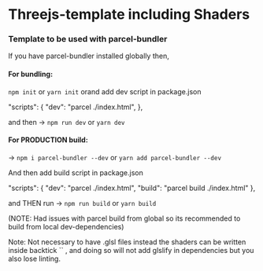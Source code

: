 # Threejs-template including Shaders

### Template to be used with parcel-bundler

If you have parcel-bundler installed globally then,

#### For bundling:

`npm init` or `yarn init` orand add dev script in package.json

"scripts": {
"dev": "parcel ./index.html",
},

and then -> `npm run dev` or `yarn dev`

#### For PRODUCTION build:

-> `npm i parcel-bundler --dev` or `yarn add parcel-bundler --dev`

And then add build script in package.json

"scripts": {
"dev": "parcel ./index.html",
"build": "parcel build ./index.html"
},

and THEN run -> `npm run build` or `yarn build`

(NOTE: Had issues with parcel build from global so its recommended to build from local dev-dependencies)

Note: Not necessary to have .glsl files instead the shaders can be written inside backtick `` , and doing so will not add glslify in dependencies but you also lose linting.
